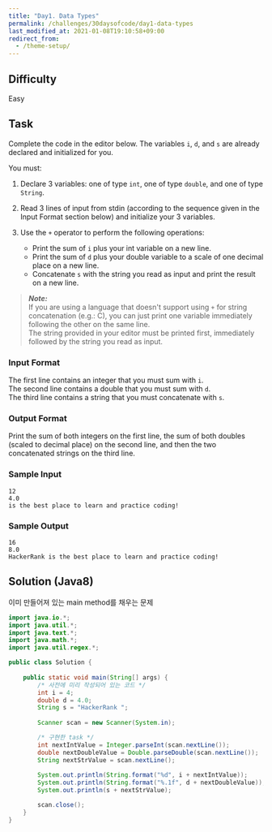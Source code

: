 ```yaml
---
title: "Day1. Data Types"
permalink: /challenges/30daysofcode/day1-data-types
last_modified_at: 2021-01-08T19:10:58+09:00
redirect_from:
  - /theme-setup/
---
```



## Difficulty

Easy

## Task

Complete the code in the editor below. The variables `i`, `d`, and `s` are already declared and initialized for you.     

You must:

1. Declare 3 variables: one of type `int`, one of type `double`, and one of type `String`.    

2. Read 3 lines of input from stdin (according to the sequence given in the Input Format section below) and initialize your 3 variables.    

3. Use the `+` operator to perform the following operations:    
    - Print the sum of `i` plus your int variable on a new line.   
    - Print the sum of `d` plus your double variable to a scale of one decimal place on a new line.    
    - Concatenate `s` with the string you read as input and print the result on a new line.    

> ***Note:***    
> If you are using a language that doesn't support using `+` for string concatenation (e.g.: C), you can just print one variable immediately following the other on the same line.     
> The string provided in your editor must be printed first, immediately followed by the string you read as input.

### Input Format

The first line contains an integer that you must sum with `i`.    
The second line contains a double that you must sum with `d`.    
The third line contains a string that you must concatenate with `s`.    

### Output Format

Print the sum of both integers on the first line, the sum of both doubles (scaled to  decimal place) on the second line, and then the two concatenated strings on the third line.

### Sample Input
```
12
4.0
is the best place to learn and practice coding!
```

### Sample Output
```
16
8.0
HackerRank is the best place to learn and practice coding!
```

## Solution (Java8)

이미 만들어져 있는 main method를 채우는 문제


```java
import java.io.*;
import java.util.*;
import java.text.*;
import java.math.*;
import java.util.regex.*;

public class Solution {
	
    public static void main(String[] args) {
        /* 사전에 미리 작성되어 있는 코드 */
        int i = 4;
        double d = 4.0;
        String s = "HackerRank ";
		
        Scanner scan = new Scanner(System.in);

        /* 구현한 task */
        int nextIntValue = Integer.parseInt(scan.nextLine());
        double nextDoubleValue = Double.parseDouble(scan.nextLine());
        String nextStrValue = scan.nextLine();
        
        System.out.println(String.format("%d", i + nextIntValue));
        System.out.println(String.format("%.1f", d + nextDoubleValue));
        System.out.println(s + nextStrValue);

        scan.close();
    }
}
```